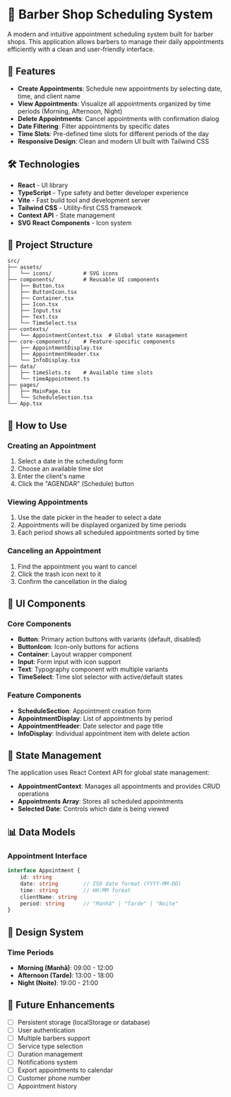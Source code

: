 # 💈 Barber Shop Scheduling System

A modern and intuitive appointment scheduling system built for barber shops. This application allows barbers to manage their daily appointments efficiently with a clean and user-friendly interface.

## 🚀 Features

- **Create Appointments**: Schedule new appointments by selecting date, time, and client name
- **View Appointments**: Visualize all appointments organized by time periods (Morning, Afternoon, Night)
- **Delete Appointments**: Cancel appointments with confirmation dialog
- **Date Filtering**: Filter appointments by specific dates
- **Time Slots**: Pre-defined time slots for different periods of the day
- **Responsive Design**: Clean and modern UI built with Tailwind CSS

## 🛠️ Technologies

- **React** - UI library
- **TypeScript** - Type safety and better developer experience
- **Vite** - Fast build tool and development server
- **Tailwind CSS** - Utility-first CSS framework
- **Context API** - State management
- **SVG React Components** - Icon system


## 📁 Project Structure

```
src/
├── assets/
│   └── icons/          # SVG icons
├── components/         # Reusable UI components
│   ├── Button.tsx
│   ├── ButtonIcon.tsx
│   ├── Container.tsx
│   ├── Icon.tsx
│   ├── Input.tsx
│   ├── Text.tsx
│   └── TimeSelect.tsx
├── contexts/
│   └── AppointmentContext.tsx  # Global state management
├── core-components/    # Feature-specific components
│   ├── AppointmentDisplay.tsx
│   ├── AppointmentHeader.tsx
│   └── InfoDisplay.tsx
├── data/
│   ├── timeSlots.ts    # Available time slots
│   └── timeAppointment.ts
├── pages/
│   ├── MainPage.tsx
│   └── ScheduleSection.tsx
└── App.tsx
```

## 🎯 How to Use

### Creating an Appointment

1. Select a date in the scheduling form
2. Choose an available time slot
3. Enter the client's name
4. Click the "AGENDAR" (Schedule) button

### Viewing Appointments

1. Use the date picker in the header to select a date
2. Appointments will be displayed organized by time periods
3. Each period shows all scheduled appointments sorted by time

### Canceling an Appointment

1. Find the appointment you want to cancel
2. Click the trash icon next to it
3. Confirm the cancellation in the dialog

## 🎨 UI Components

### Core Components

- **Button**: Primary action buttons with variants (default, disabled)
- **ButtonIcon**: Icon-only buttons for actions
- **Container**: Layout wrapper component
- **Input**: Form input with icon support
- **Text**: Typography component with multiple variants
- **TimeSelect**: Time slot selector with active/default states

### Feature Components

- **ScheduleSection**: Appointment creation form
- **AppointmentDisplay**: List of appointments by period
- **AppointmentHeader**: Date selector and page title
- **InfoDisplay**: Individual appointment item with delete action

## 🔄 State Management

The application uses React Context API for global state management:

- **AppointmentContext**: Manages all appointments and provides CRUD operations
- **Appointments Array**: Stores all scheduled appointments
- **Selected Date**: Controls which date is being viewed

## 📊 Data Models

### Appointment Interface
```typescript
interface Appointment {
    id: string
    date: string        // ISO date format (YYYY-MM-DD)
    time: string        // HH:MM format
    clientName: string
    period: string      // "Manhã" | "Tarde" | "Noite"
}
```

## 🎨 Design System

### Time Periods
- **Morning (Manhã)**: 09:00 - 12:00
- **Afternoon (Tarde)**: 13:00 - 18:00
- **Night (Noite)**: 19:00 - 21:00

## 🚧 Future Enhancements

- [ ] Persistent storage (localStorage or database)
- [ ] User authentication
- [ ] Multiple barbers support
- [ ] Service type selection
- [ ] Duration management
- [ ] Notifications system
- [ ] Export appointments to calendar
- [ ] Customer phone number
- [ ] Appointment history